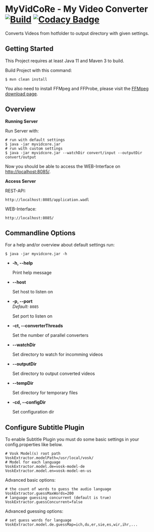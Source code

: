 # MyVidCoRe - My Video Converter [![Build](https://github.com/MyCoRe-Org/MyVidCoRe/actions/workflows/ci.yml/badge.svg)](https://github.com/MyCoRe-Org/MyVidCoRe/actions/workflows/ci.yml) [![Codacy Badge](https://app.codacy.com/project/badge/Grade/0743cca157aa49df87db3f5b9b71459c)](https://www.codacy.com/gh/MyCoRe-Org/MyVidCoRe/dashboard?utm_source=github.com&amp;utm_medium=referral&amp;utm_content=MyCoRe-Org/MyVidCoRe&amp;utm_campaign=Badge_Grade)

Converts Videos from hotfolder to output directory with given settings. 

## Getting Started

This Project requires at least Java 11 and Maven 3 to build.

Build Project with this command:

    $ mvn clean install

You also need to install FFMpeg and FFProbe, please visit the [FFMpeg download page](https://ffmpeg.org/download.html).

## Overview

**Running Server**

Run Server with:

    # run with default settings
    $ java -jar myvidcore.jar
    # run with custom settings
    $ java -jar myvidcore.jar --watchDir convert/input --outputDir convert/output

Now you should be able to access the WEB-Interface on [http://localhost:8085/](http://localhost:8085/).
 
**Access Server**

REST-API:

    http://localhost:8085/application.wadl


WEB-Interface:

    http://localhost:8085/

## Commandline Options

For a help and/or overview about default settings run:

    $ java -jar myvidcore.jar -h
    
* **-h, --help**

  Print help message

* **--host**

  Set host to listen on

* **-p, --port**<br />
  *Default:* `8085`
  
  Set port to listen on
  
* **-ct, --converterThreads**

  Set the number of parallel converters
  
* **--watchDir**
  
  Set directory to watch for incomming videos
  
* **--outputDir**

  Set directory to output converted videos
  
* **--tempDir**

  Set directory for temporary files

* **-cd, --configDir**

  Set configuration dir

## Configure Subtitle Plugin

 To enable Subtitle Plugin you must do some basic settings in your config.properties like below.
 
    # Vosk Model(s) root path
    VoskExtractor.modelPath=/usr/local/vosk/
    # Model for each language
    VoskExtractor.model.de=vosk-model-de
    VoskExtractor.model.en=vosk-model-en-us
 
 Advanced basic options:
  
    # the count of words to guess the audio language
    VoskExtractor.guessMaxWords=200 
    # language guessing concurrent (default is true)
    VoskExtractor.guessConcurrent=false
  
 Advanced guessing options:

    # set guess words for language
    VoskExtractor.model.de.guessMap=ich,du,er,sie,es,wir,ihr,...
 